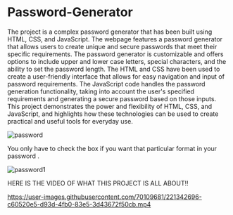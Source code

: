 # Password-Generator
The project is a complex password generator that has been built using HTML, CSS, and JavaScript. The webpage features a password generator that allows users to create unique and secure passwords that meet their specific requirements. The password generator is customizable and offers options to include upper and lower case letters, special characters, and the ability to set the password length. The HTML and CSS have been used to create a user-friendly interface that allows for easy navigation and input of password requirements. The JavaScript code handles the password generation functionality, taking into account the user's specified requirements and generating a secure password based on those inputs. This project demonstrates the power and flexibility of HTML, CSS, and JavaScript, and highlights how these technologies can be used to create practical and useful tools for everyday use.


![password](https://user-images.githubusercontent.com/70109681/221341990-49fb3cbf-c64d-4a78-ba2d-3e0b04369f57.png)

You only have to check the box if you want that particular format in your password .



![password1](https://user-images.githubusercontent.com/70109681/221341993-e27b0baf-1b73-48a1-a352-d03eb9c8b25b.png)

HERE IS THE VIDEO OF WHAT THIS PROJECT IS ALL ABOUT!!

https://user-images.githubusercontent.com/70109681/221342696-c60520e5-d93d-4fb0-83e5-3d43672f50cb.mp4
